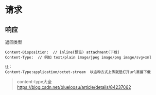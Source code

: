 # 请求

## 响应

返回类型

```
Content-Disposition:  // inline(预览) attachment(下载)
Content-Type:  // 例如 text/plain image/jpeg image/png image/svg+xml

注：
Content-Type:application/octet-stream  以这种方式上传就是打开url直接下载
```

>  content-type大全   https://blog.csdn.net/blueloosu/article/details/84237062